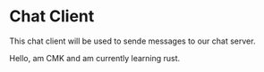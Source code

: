 # Chat Client

This chat client will be used to sende messages to our chat server.

Hello, am CMK and am currently learning rust.